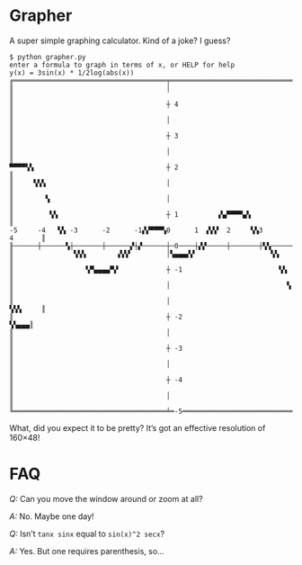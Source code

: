 # Grapher

A super simple graphing calculator. Kind of a joke? I guess?

```
$ python grapher.py
enter a formula to graph in terms of x, or HELP for help
y(x) = 3sin(x) * 1/2log(abs(x))
╔══════════════════════════════════════╤══════════════════════════════════════╗
║                                      │                                      ║
║                                      ┼ 4                                    ║
║                                      │                                      ║
║                                      ┼ 3                                    ║
║                                      │                                      ║
▀▀▀▀▚▚                                 ┼ 2                                    ║
║     ▚▚▚                              │                                      ║
║        ▚                             │                                      ║
║         ▚▚                           ┼ 1          ▞▄▀▀▀▀▄▚                  ║
-5     -4   ▚▚ -3      -2      -1▞▞▀▀▀▚0      1  ▞▞▞  2     ▚▚3       4       ║
╟──────┼──────▚┼───────┼──────▞┼▞──────┼─0────┼▞▞─────┼───────┼▚▚─────┼───────╢
║               ▚▚▚        ▞▞▞         │▚▄▄▄▞▞                   ▚▚           ║
║                  ▚▀▄▄▄▄▀▞            ┼ -1                        ▚▚         ║
║                                      │                             ▚        ║
║                                      │                              ▚▚▚     ║
║                                      ┼ -2                              ▚▚▄▄▄║
║                                      │                                      ║
║                                      ┼ -3                                   ║
║                                      │                                      ║
║                                      ┼ -4                                   ║
║                                      │                                      ║
╚══════════════════════════════════════╧═-5═══════════════════════════════════╝
```

What, did you expect it to be pretty? It’s got an effective resolution of
160×48!

# FAQ

*Q:* Can you move the window around or zoom at all?

*A:* No. Maybe one day!

*Q:* Isn’t `tanx sinx` equal to `sin(x)^2 secx`?

*A:* Yes. But one requires parenthesis, so...
